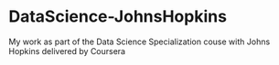 # DataScience-JohnsHopkins
My work as part of the Data Science Specialization couse with Johns Hopkins delivered by Coursera
